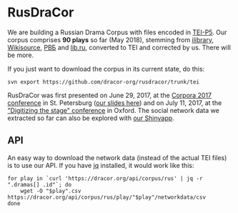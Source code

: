 # RusDraCor

We are building a Russian Drama Corpus with files encoded in
[TEI-P5](http://www.tei-c.org/Guidelines/P5/). Our corpus comprises **90 plays**
so far (May 2018), stemming from [ilibrary](http://ilibrary.ru/),
[Wikisource](https://ru.wikisource.org/), [РВБ](http://rvb.ru/) and
[lib.ru](http://lib.ru/), converted to TEI and corrected by us. There will be
more.

If you just want to download the corpus in its current state, do this:

`svn export https://github.com/dracor-org/rusdracor/trunk/tei`

RusDraCor was first presented on June 29, 2017, at the [Corpora 2017
conference](https://events.spbu.ru/events/anons/corpora-2017/?lang=Eng) in St.
Petersburg ([our slides here](https://dlina.github.io/presentations/2017-spb/))
and on July 11, 2017, at the ["Digitizing the stage"
conference](https://digitizingthestage.wordpress.com/) in Oxford. The social
network data we extracted so far can also be explored with [our
Shinyapp](https://shiny.dracor.org/).

## API

An easy way to download the network data (instead of the actual TEI files) is
to use our API. If you have [jq](http://blog.librato.com/posts/jq-json)
installed, it would work like this:

```
for play in `curl 'https://dracor.org/api/corpus/rus' | jq -r ".dramas[] .id"`; do
    wget -O "$play".csv https://dracor.org/api/corpus/rus/play/"$play"/networkdata/csv
done
```
